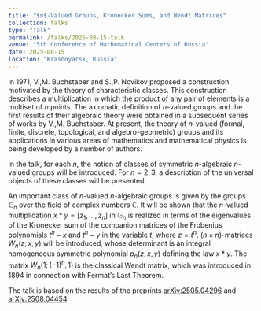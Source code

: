 ```yaml
---
title: "$n$-Valued Groups, Kronecker Sums, and Wendt Matrices"
collection: talks
type: "Talk"
permalink: /talks/2025-08-15-talk
venue: "5th Conference of Mathematical Centers of Russia"
date: 2025-08-15
location: "Krasnoyarsk, Russia"
---
```

  

In 1971, V.,M. Buchstaber and S.,P. Novikov proposed a construction motivated by the theory of characteristic classes. This construction describes a multiplication in which the product of any pair of elements is a multiset of $n$ points. The axiomatic definition of $n$-valued groups and the first results of their algebraic theory were obtained in a subsequent series of works by V.,M. Buchstaber. At present, the theory of $n$-valued (formal, finite, discrete, topological, and algebro-geometric) groups and its applications in various areas of mathematics and mathematical physics is being developed by a number of authors.

In the talk, for each $n$, the notion of classes of symmetric $n$-algebraic $n$-valued groups will be introduced. For $n = 2, 3$, a description of the universal objects of these classes will be presented.

An important class of $n$-valued $n$-algebraic groups is given by the groups $\mathbb{G}_n$ over the field of complex numbers $\mathbb{C}$. It will be shown that the $n$-valued multiplication $x * y = [z_1,\ldots,z_n]$ in $\mathbb{G}_n$ is realized in terms of the eigenvalues of the Kronecker sum of the companion matrices of the Frobenius polynomials $t^n - x$ and $t^n - y$ in the variable $t$, where $z = t^n$. $(n \times n)$-matrices $W_n(z; x,y)$ will be introduced, whose determinant is an integral homogeneous symmetric polynomial $p_n(z; x,y)$ defining the law $x*y$. The matrix $W_n(1; (-1)^n, 1)$ is the classical Wendt matrix, which was introduced in 1894 in connection with Fermat’s Last Theorem.

The talk is based on the results of the preprints [arXiv:2505.04296](https://doi.org/10.48550/arXiv.2505.04296) and [arXiv:2508.04454](https://doi.org/10.48550/arXiv.2508.04454).
   
